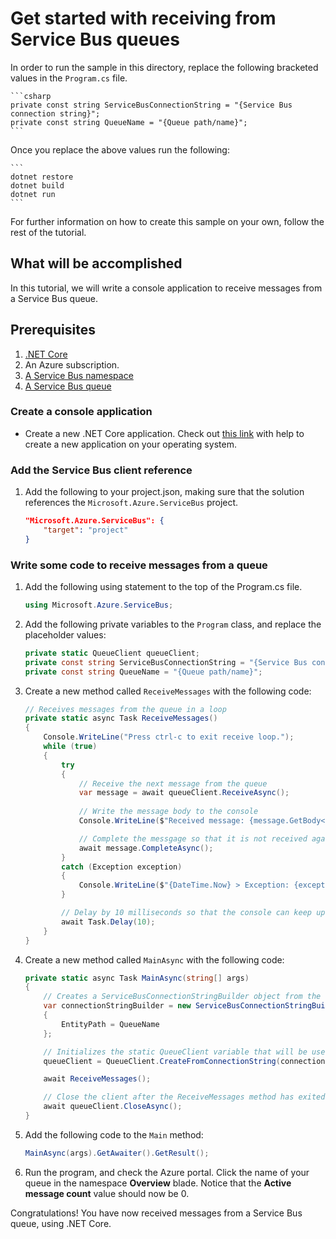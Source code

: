 # Get started with receiving from Service Bus queues

In order to run the sample in this directory, replace the following bracketed values in the `Program.cs` file.

    ```csharp
    private const string ServiceBusConnectionString = "{Service Bus connection string}";
    private const string QueueName = "{Queue path/name}";
    ```

Once you replace the above values run the following:
   
    ```
    dotnet restore
    dotnet build
    dotnet run
    ```

For further information on how to create this sample on your own, follow the rest of the tutorial.

## What will be accomplished
In this tutorial, we will write a console application to receive messages from a Service Bus queue.

## Prerequisites
1. [.NET Core](https://www.microsoft.com/net/core)
2. An Azure subscription.
3. [A Service Bus namespace](https://docs.microsoft.com/en-us/azure/service-bus-messaging/service-bus-create-namespace-portal) 
4. [A Service Bus queue](https://docs.microsoft.com/en-us/azure/service-bus-messaging/service-bus-dotnet-get-started-with-queues#2-create-a-queue-using-the-azure-portal)

### Create a console application

- Create a new .NET Core application. Check out [this link](https://docs.microsoft.com/en-us/dotnet/articles/core/getting-started) with help to create a new application on your operating system.

### Add the Service Bus client reference

1. Add the following to your project.json, making sure that the solution references the `Microsoft.Azure.ServiceBus` project.

    ```json
    "Microsoft.Azure.ServiceBus": {
        "target": "project"
    }
    ```

### Write some code to receive messages from a queue
1. Add the following using statement to the top of the Program.cs file.
   
    ```csharp
    using Microsoft.Azure.ServiceBus;
    ```
1. Add the following private variables to the `Program` class, and replace the placeholder values:
    ```csharp
    private static QueueClient queueClient;
    private const string ServiceBusConnectionString = "{Service Bus connection string}";
    private const string QueueName = "{Queue path/name}";
    ```

1. Create a new method called `ReceiveMessages` with the following code:

    ```csharp
    // Receives messages from the queue in a loop
    private static async Task ReceiveMessages()
    {
        Console.WriteLine("Press ctrl-c to exit receive loop.");
        while (true)
        {
            try
            {
                // Receive the next message from the queue
                var message = await queueClient.ReceiveAsync();
                
                // Write the message body to the console
                Console.WriteLine($"Received message: {message.GetBody<string>()}");

                // Complete the messgage so that it is not received again
                await message.CompleteAsync();
            }
            catch (Exception exception)
            {
                Console.WriteLine($"{DateTime.Now} > Exception: {exception.Message}");
            }

            // Delay by 10 milliseconds so that the console can keep up
            await Task.Delay(10);
        }
    }
    ```

1. Create a new method called `MainAsync` with the following code:
   
    ```csharp
    private static async Task MainAsync(string[] args)
    {
        // Creates a ServiceBusConnectionStringBuilder object from the connection string, and sets the EntityPath.
        var connectionStringBuilder = new ServiceBusConnectionStringBuilder(ServiceBusConnectionString)
        {
            EntityPath = QueueName
        };

        // Initializes the static QueueClient variable that will be used in the ReceiveMessages method.
        queueClient = QueueClient.CreateFromConnectionString(connectionStringBuilder.ToString());

        await ReceiveMessages();

        // Close the client after the ReceiveMessages method has exited.
        await queueClient.CloseAsync();
    }
    ```

1. Add the following code to the `Main` method:
    ```csharp
    MainAsync(args).GetAwaiter().GetResult();
    ```

1. Run the program, and check the Azure portal. Click the name of your queue in the namespace **Overview** blade. Notice that the **Active message count** value should now be 0.
   
Congratulations! You have now received messages from a Service Bus queue, using .NET Core.